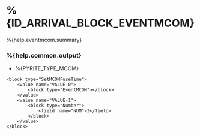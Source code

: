 # %{ID_ARRIVAL_BLOCK_EVENTMCOM}

%{help.eventmcom.summary}

### %{help.common.output}

-   %{PYRITE_TYPE_MCOM}

```
<block type="SetMCOMFuseTime">
    <value name="VALUE-0">
        <block type="EventMCOM"></block>
    </value>
    <value name="VALUE-1">
        <block type="Number">
            <field name="NUM">3</field>
        </block>
    </value>
</block>
```
